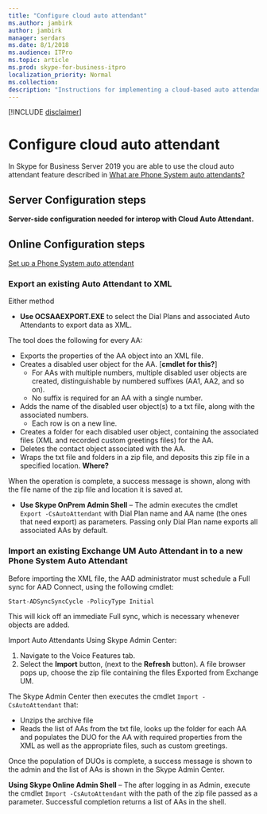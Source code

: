 ```yaml
---
title: "Configure cloud auto attendant"
ms.author: jambirk
author: jambirk
manager: serdars
ms.date: 8/1/2018
ms.audience: ITPro
ms.topic: article
ms.prod: skype-for-business-itpro
localization_priority: Normal
ms.collection: 
description: "Instructions for implementing a cloud-based auto attendant for voicemail."
---
```

<!--    -->
[!INCLUDE [disclaimer](../disclaimer.md)]

# Configure cloud auto attendant

In Skype for Business Server 2019 you are able to use the cloud auto attendant feature described in [What are Phone System auto attendants?](../../SfbOnline/what-is-phone-system-in-office-365/what-are-phone-system-auto-attendants.md)

## Server Configuration steps

**Server-side configuration needed for interop with Cloud Auto Attendant.**



## Online Configuration steps 

[Set up a Phone System auto attendant](../../SfbOnline/what-is-phone-system-in-office-365/set-up-a-phone-system-auto-attendant.md)



### Export an existing Auto Attendant to XML

Either method 

* **Use OCSAAEXPORT.EXE** to select the Dial Plans and associated Auto Attendants to export data as XML.

The tool does the following for every AA:
* Exports the properties of the AA object into an XML file.
* Creates a disabled user object for the AA. [**cmdlet for this?**]
    * For AAs with multiple numbers, multiple disabled user objects are created, distinguishable by numbered suffixes (AA1, AA2, and so on).
    * No suffix is required for an AA with a single number.
* Adds the name of the disabled user object(s) to a txt file, along with the associated numbers. 
    * Each row is on a new line.
* Creates a folder for each disabled user object, containing the associated files (XML and recorded custom greetings files) for the AA.
* Deletes the contact object associated with the AA.
* Wraps the txt file and folders in a zip file, and deposits this zip file in a specified location. **Where?**

When the operation is complete, a success message is shown, along with the file name of the zip file and location it is saved at.





* **Use Skype OnPrem Admin Shell** – The admin executes the cmdlet `Export -CsAutoAttendant` with Dial Plan name and AA name (the ones that need export) as parameters. Passing only Dial Plan name exports all associated AAs by default.


### Import an existing Exchange UM Auto Attendant in to a new Phone System Auto Attendant

Before importing the XML file, the AAD administrator must schedule a Full sync for AAD Connect, using the following cmdlet:
```
Start-ADSyncSyncCycle -PolicyType Initial
```
This will kick off an immediate Full sync, which is necessary whenever objects are added.

Import Auto Attendants Using Skype Admin Center:

1. Navigate to the Voice Features tab.
2. Select the **Import** button, (next to the **Refresh** button). A file browser pops up, choose the zip file containing the files Exported from Exchange UM.

The Skype Admin Center then executes the cmdlet `Import -CsAutoAttendant` that:
* Unzips the archive file
* Reads the list of AAs from the txt file, looks up the folder for each AA and populates the DUO for the AA with required properties from the XML as well as the appropriate files, such as custom greetings.

Once the population of DUOs is complete, a success message is shown to the admin and the list of AAs is shown in the Skype Admin Center.

**Using Skype Online Admin Shell** – The after logging in as Admin,  execute the cmdlet `Import -CsAutoAttendant` with the path of the zip file passed as a parameter. Successful completion returns a list of AAs in the shell.
